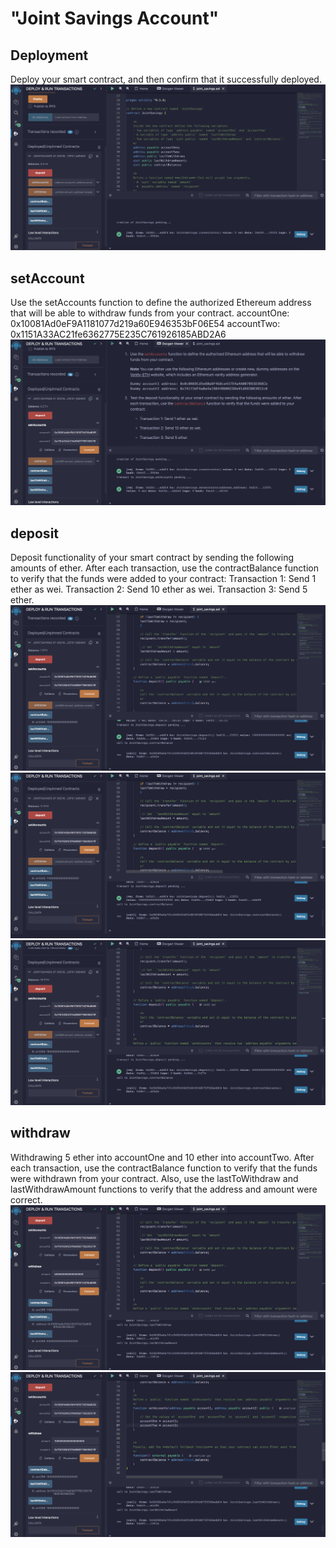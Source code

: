 # "Joint Savings Account"

## Deployment
Deploy your smart contract, and then confirm that it successfully deployed.
![Deployment](Execution_Results/deployment.png)

## setAccount
Use the setAccounts function to define the authorized Ethereum address that will be able to withdraw funds from your contract.
accountOne:
0x10081Ad0eF9A1181077d219a60E946353bF06E54
accountTwo: 0x1151A33AC21fe6362775E235C761926185ABD2A6
![setAccount](Execution_Results/setAccounts.png)

## deposit
Deposit functionality of your smart contract by sending the following amounts of ether. After each transaction, use the contractBalance function to verify that the funds were added to your contract:
Transaction 1: Send 1 ether as wei.
Transaction 2: Send 10 ether as wei.
Transaction 3: Send 5 ether.
![1ETH as Wei](Execution_Results/deposit_1eth_as_wei.png)
![10ETH as Wei](Execution_Results/deposit_10eth_as_wei.png)
![5ETH](Execution_Results/deposit_5_eth.png)

## withdraw
Withdrawing 5 ether into accountOne and 10 ether into accountTwo. After each transaction, use the contractBalance function to verify that the funds were withdrawn from your contract. Also, use the lastToWithdraw and lastWithdrawAmount functions to verify that the address and amount were correct.
![accountOne](Execution_Results/withdraw_accountOne.png)
![accountTwo](Execution_Results/withdraw_accountTwo.png)


